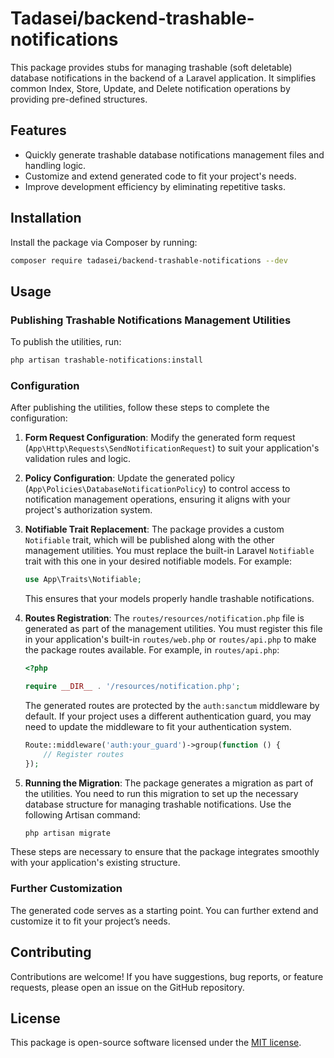
# Tadasei/backend-trashable-notifications

This package provides stubs for managing trashable (soft deletable) database notifications in the backend of a Laravel application. It simplifies common Index, Store, Update, and Delete notification operations by providing pre-defined structures.

## Features

- Quickly generate trashable database notifications management files and handling logic.
- Customize and extend generated code to fit your project's needs.
- Improve development efficiency by eliminating repetitive tasks.

## Installation

Install the package via Composer by running:

```bash
composer require tadasei/backend-trashable-notifications --dev
```

## Usage

### Publishing Trashable Notifications Management Utilities

To publish the utilities, run:

```bash
php artisan trashable-notifications:install
```

### Configuration

After publishing the utilities, follow these steps to complete the configuration:

1. **Form Request Configuration**: 
   Modify the generated form request (`App\Http\Requests\SendNotificationRequest`) to suit your application's validation rules and logic.

2. **Policy Configuration**: 
   Update the generated policy (`App\Policies\DatabaseNotificationPolicy`) to control access to notification management operations, ensuring it aligns with your project's authorization system.

3. **Notifiable Trait Replacement**:
   The package provides a custom `Notifiable` trait, which will be published along with the other management utilities. You must replace the built-in Laravel `Notifiable` trait with this one in your desired notifiable models. For example:

   ```php
   use App\Traits\Notifiable;
   ```

   This ensures that your models properly handle trashable notifications.

4. **Routes Registration**:
   The `routes/resources/notification.php` file is generated as part of the management utilities. You must register this file in your application's built-in `routes/web.php` or `routes/api.php` to make the package routes available. For example, in `routes/api.php`:

   ```php
   <?php

   require __DIR__ . '/resources/notification.php';
   ```

   The generated routes are protected by the `auth:sanctum` middleware by default. If your project uses a different authentication guard, you may need to update the middleware to fit your authentication system.

   ```php
   Route::middleware('auth:your_guard')->group(function () {
       // Register routes
   });
   ```

5. **Running the Migration**:
   The package generates a migration as part of the utilities. You need to run this migration to set up the necessary database structure for managing trashable notifications. Use the following Artisan command:

   ```bash
   php artisan migrate
   ```

These steps are necessary to ensure that the package integrates smoothly with your application's existing structure.

### Further Customization

The generated code serves as a starting point. You can further extend and customize it to fit your project’s needs.

## Contributing

Contributions are welcome! If you have suggestions, bug reports, or feature requests, please open an issue on the GitHub repository.

## License

This package is open-source software licensed under the [MIT license](LICENSE).
